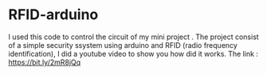 # RFID-arduino
I used this code to control the circuit of my mini project .
The project consist of a simple security ssystem using arduino and RFID (radio frequency identification), I did a youtube video to show you how did it works. 
The link :
 https://bit.ly/2mR8jQq
